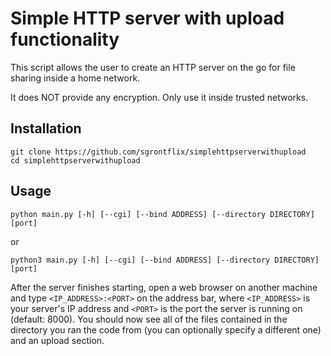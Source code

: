 # Simple HTTP server with upload functionality

This script allows the user to create an HTTP server on the go for file sharing inside a home network.

It does NOT provide any encryption. Only use it inside trusted networks.

## Installation

```
git clone https://github.com/sgrontflix/simplehttpserverwithupload
cd simplehttpserverwithupload
```

## Usage

`python main.py [-h] [--cgi] [--bind ADDRESS] [--directory DIRECTORY] [port]`

or

`python3 main.py [-h] [--cgi] [--bind ADDRESS] [--directory DIRECTORY] [port]`

After the server finishes starting, open a web browser on another machine and type `<IP_ADDRESS>:<PORT>` on the address bar, where `<IP_ADDRESS>` is your server's IP address and `<PORT>` is the port the server is running on (default: 8000). 
You should now see all of the files contained in the directory you ran the code from (you can optionally specify a different one) and an upload section.
